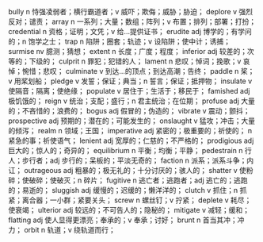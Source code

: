 bully n 恃强凌弱者；横行霸道者；v 威吓；欺侮；威胁；胁迫；
deplore v 强烈反对；谴责；
array n 一系列；大量；数组；阵列；v 布置；排列；部署；打扮；
credential n 资格；证明；文凭；v 给...提供证书；
erudite adj 博学的；有学问的；n 饱学之士；
trap n 陷阱；圈套；轨迹；v 设陷阱；使中计；诱捕；
surmise nv 臆测；猜想；
extent n 长度；广度；程度；
inferior adj 较差的；次等的；下级的；
culprit n 罪犯；犯错的人；
lament n 悲叹；悼词；挽歌；v 哀悼；惋惜；悲叹；
culminate v 到达...的顶点；到达高潮；告终；
paddle n 桨； v 用桨划船；
pledge v 发誓；保证；典当；n 誓言；保证；抵押物；
insulate v 使隔音；隔离；使绝缘；
populate v 居住于；生活于；移民于；
famished adj 极饥饿的；
reign v 统治；支配；盛行；n 君主统治；在位期；
profuse adj 大量的；不吝惜的；浪费的；
bogus adj 假冒的；伪造的；
vibrate v 震动；颤抖；
prospective adj 预期的；潜在的；可能发生的；
onslaught v 猛攻；冲击；大量的倾泻；
realm n 领域；王国；
imperative adj 紧密的；极重要的；祈使的； n 紧急的事；祈使语气；
lenient adj 宽厚的；仁慈的；不严格的；
prodigious adj 巨大的；惊人的；奇异的；
equilibrium n 平衡；均衡；平静；
pedestrain n 行人；步行者；adj 步行的；呆板的；平淡无奇的；
faction n 派系；派系斗争；内讧；
outrageous adj 粗暴的；极无礼的；十分讨厌的；骇人的；
shatter v 使粉碎；使破碎；使破灭；n 碎片；
fugitive n 逃亡者；逃跑者；adj 逃亡的；逃跑的；易逝的；
sluggish adj 缓慢的；迟缓的；懒洋洋的；
clutch v 抓住；n 抓紧；离合器；一小群；紧要关头；
screw n 螺丝钉；v 拧紧；
deplete v 耗尽；使衰竭；
ulterior adj 较远的；不可告人的；隐秘的；
mitigate v 减轻；缓和；
flatting adj 使人显得更漂亮；奉承的；v 奉承；讨好；
brunt n 首当其冲；冲力；
orbit n 轨道；v 绕轨道而行；